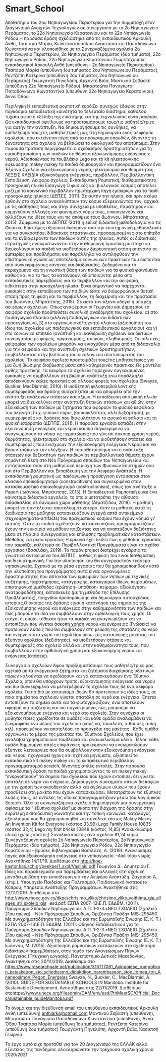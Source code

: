 # Smart_School
Αποθετήριο του 2ου Νηπιαγωγείου Περιστερίου για την συμμετοχή στον Διαγωνισμό  Ανοιχτών Τεχνολογιών σε συνεργασία με το 2ο Νηπιαγωγείο Περάματος, το 22ο Νηπιαγωγείο Κερατσινίου και το 22ο Νηπιαγωγείο Ρόδου
Η παρούσα δράση σχεδιάστηκε από τις εκπαιδευτικού Αρκουλή Ανθή, Τσαπάρα Μαρία, Κωνσταντοπούλου Αναστασία και Παπαδόγκωνα Κωνσταντίνα και υλοποιήθηκε με τα Συνεργαζόμενα σχολεία 2ο Νηπιαγωγείο Περιστερίου, 2ο Νηπιαγωγείο Περάματος (δύο τμήματα), 22ο Νηπιαγωγείο Ρόδου, 22ο Νηπιαγωγείο Κερατσινίου Συμμετέχουσες εκπαιδευτικοί Αρκουλή Ανθή (υπεύθυνη - 2ο Νηπιαγωγείο Περιστερίου) Τσαπάρα Μαρία (υπεύθυνη 1ου τμήματος 2ου Νηπιαγωγείου Περάματος), Ρεντζέπη Κατερίνα (υπεύθυνη 2ου τμήματος 2ου Νηπιαγωγείου Περάματος) Γεωργαντή Πηνελόπη, Αρχοντή Βαϊα, Μαντικού Σεβαστή (υπεύθυνη 22ο Νηπιαγωγείο Ρόδου), Μπαρτσώτα Παναγιώτα Παπαδόγκωνα Κωνσταντίνα (υπεύθυνη 22ο Νηπιαγωγείο Κερατσινίου), Άννα Όθου

Περίληψη
Η εκπαιδευτική ρομποτική κερδίζει συνεχώς έδαφος στην παγκόσμια εκπαιδευτική κοινότητα το τελευταίο διάστημα, καθόλου τυχαία αφού η εξέλιξη της επιστήμης και της τεχνολογίας είναι ραγδαία. Ως εκπαιδευτικοί οφείλουμε να προετοιμάσουμε τους/τις μαθητές/τριες για αυτήν την ανάπτυξη. Να δημιουργήσουμε τις συνθήκες, να εμπλέξουμε τους/τις μαθητές/τριες μας στη δημιουργία ενός αειφόρου σχολείου, που εκτείνεται πέρα από το πρόγραμμα σπουδών, δίνοντας τη δυνατότητα στο σχολείο να βελτιώσει το οικολογικό του αποτύπωμα. Στην παρούσα πρόταση περιγράφεται ο σχεδιασμός δραστηριοτήτων για τη ευαισθητοποίηση των παιδιών σε θέματα εξοικωνόμησης ενέργειας κ νερού. Αξιοποιώντας  τα τουβλάκια Lego και τo kit ηλεκτρονικής εφεύρεσης  makey makey τα παιδιά δημιουργούν και προγραμματίζουν ένα Έξυπνο Σχολείο για εξοικονόμηση νερού, ηλεκτρισμού και θερμότητας.
ΛΕΞΕΙΣ ΚΛΕΙ∆ΙΑ 
 εξοικονόμηση ενέργειας, περιβάλλον, Περιβαλλοντική Εκπαίδευση, Αειφόρο σχολείο, Εκπαιδευτική Ρομποτική, διαθεματικότητα, προσχολική ηλικία
Εισαγωγή
Ο φυσικός και βιολογικός κόσμος αποτελεί μαζί με το κοινωνικό περιβάλλον πρωταρχική πηγή εμπειριών για τα παιδί προσχολικής ηλικίας (ΔΕΠΣΣ, 2011). Σε αυτήν την ηλικία, και πριν ακόμα έρθουν στο σχολείο ανακαλύπτουν τον κόσμο εξερευνώντας τον, αρχικά με τις αισθήσεις τους και στην συνέχεια με υποθέσεις, παρατηρούν και ερμηνεύουν αλλαγές και φαινόμενα γύρω τους, επικοινωνούν και αλλάζουν τις ιδέες τους και τις απόψεις τους  (Ιωάννου, Μπράτιτσης, 2015). Σύμφωνα με το ΔΕΠΠΣ (2011) η ειδική διδακτική μεθοδολογία για τις Φυσικές Επιστήμες αξιοποιεί δεδομένα από την επιστημονική μεθοδολογία για να συγκροτήσει διδακτικές στρατηγικές, προσαρμοσμένες στο επίπεδο και τα ενδιαφέροντα των παιδιών αυτής της ηλικίας. Αυτές οι διδακτικές στρατηγικές ενσωματώνονται στην καθημερινή πρακτική με στόχο να διευκολύνουν τα παιδιά να υιοθετήσουν διερευνητική στάση απέναντι σε εμπειρίες και προβλήματα, και παράλληλα να αντιληφθούν την επιστημονική γνώση ως αποτέλεσμα κοινωνικών πρακτικών που διέπονται από συγκεκριμένους κανόνες και διαδικασίες. Δεδομένα για το περιεχόμενο και τη γνωστική βάση των παιδιών για τα φυσικά φαινόμενα καθώς και για το πως τα κατανοούν, αξιοποιούνται μέσα από εκπαιδευτικές παρεμβάσεις για το περιβάλλον και την αειφορία, ειδικότερα στην προσχολική ηλικία. Είναι σημαντικό να παρέχονται ευκαιρίες στην εκπαίδευση των παιδιών ώστε να διαμορφώνουν θετική στάση προς τη φύση και το περιβάλλον, τη διαχείριση και την προστασία του (Ιωάννου, Μπράτιτσης, 2015). Σε αυτό τον άξονα οδηγεί η ύπαρξη αειφόρων σχολείων.
Όπως αναφέρουν οι Γεωργίου και Δημητρίου το αειφόρο σχολείο προϋποθέτει συνολική αναδόμηση του σχολείου: α) στο παιδαγωγικό πλαίσιο (αλλαγή παιδαγωγικών και διδακτικών προσεγγίσεων), β) στο οργανωσιακό/τεχνητό πλαίσιο (αξιοποίηση του ίδιου του σχολείου ως παιδαγωγικού και εκπαιδευτικού εργαλείου) και γ) στο κοινωνικό επίπεδο (ανάπτυξη και καθιέρωση σχέσεων και δικτύων συνεργασίας με φορείς, οργανισμούς, τοπικούς πληθυσμούς. Οι πολιτικές αειφορίας των σχολείων μπορούν να ενισχυθούν μέσα από τη διδασκαλία για την αειφορία και την ανάπτυξη σχετικών δραστηριοτήτων, συμβάλλοντας στην βελτίωση του οικολογικού αποτυπώματος του σχολείου. Το αειφόρο σχολείο προετοιμάζει τους/τις μαθητές/τριες για μια ζωή βιώσιμης διαβίωσης μέσα από καθημερινές πρακτικές.Ως μοντέλα ορθής πρακτικής, τα αειφόρα τα σχολεία παρέχουν συγκεκριμένες ευκαιρίες να συμβάλλουν στη βιώσιμη ανάπτυξη ενώ παράλληλα αποδεικνύουν καλές πρακτικές σε άλλους φορείς του σχολείου (Swayze, Buckler, MacDiarmid, 2010).
Η υιοθέτησή φιλοπεριβαλλοντικής συμπεριφοράς και δράσης συσχετίζεται με και απορρέει από την ανάπτυξη ανάλογων στάσεων και αξιών. Η εκπαίδευση από μικρή ηλικία μπορεί να διευκολύνει στην ανάπτυξη θετικών στάσεων και αξιών, στην εξοικείωση των παιδιών με ζητήματα που αφορούν το φυσικό κεφάλαιο του πλανήτη (π.χ. φυσικοί πόροι, βιοποικιλότητα, αλληλεξάρτηση), με συμπεριφορές και δράσεις που διαφυλάττουν το φυσικό κεφάλαιο και τη φυσική ισορροπία (ΔΕΠΠΣ, 2011).
Η παρούσα εργασία εστιάζει στην εξοικονόμηση ενέργειας και νερού και πιο συγκεκριμένα να αναγνωρίσουν τα νήπια τις περιπτώσεις που γίνεται άσκοπη χρήση νερού, θερμότητας, ηλεκτρισμού στο σχολείο και να υιοθετήσουν στάσεις και συμπεριφορές που ενισχύουν την εξοικονόμηση ενέργειας/νερού και να βρουν τρόπο να την ελέγξουν. Η ευαισθητοποίηση και η ανάπτυξη στάσεων και δεξιοτήτων των παιδιών σε περιβαλλοντικά θέματα έχουν σημάντική θέση στο Νέο Πρόγραμμα σπουδών του Νηπαιγωγείου και εντάσσονται τόσο στη μαθησιακή περιοχή των Φυσικών Επιστημών όσο και στο Περιβάλλον και Εκπαίδευση για την Αειφόρο Ανάπτυξη.
Η εκπαιδευτική ρομποτική ως παιδαγωγική προσέγγιση εντάσσεται στον κλασικό εποικοδομητισμό (construcitivsm) και συγκεκριμένα στον κατασκευαστικό εποικοδομητισμό (costructionism), όπως τον ανέπτυξε ο Papert (Ιωάννου, Μπράτιτσης, 2015).  Η Εκπαιδευτική Ρομποτική είναι ένα καινοτόμο διδακτικό εργαλείο, το οποίο μετατρέπει την αίθουσα διδασκαλίας σε δυναμικό χώρο μάθησης (Ατματζίδου, 2018). H μάθηση μπορεί να συντελεστεί αποτελεσματικότερα, όταν οι μαθητές κατά τη διαδικασία της μάθησης κατασκευάζουν ενεργά απτά αντικείμενα (τεχνουργήματα-artifacts) του πραγματικού κόσμου που έχουν νόημα γι’ αυτούς.  Όταν τα παιδιά σχεδιάζουν, κατασκευάζουν, προγραμματίζουν έχουν την ευκαιρία να μάθουν παίζοντας και να αναπτύξουν δεξιότητες μέσα σε πλαίσια συνεργασίας και επίλυσης προβληματικών καταστάσεων. 
Μέθοδος και μέσα εργασίας
Η έρευνα έχει δείξει πως η μέθοδος εργασίας που ταιριάζει καλύτερα σε Περιβαλλοντικά Προγράμματα είναι τα σχέδια εργασίας (Βασιλάκη, 2019). Το παρόν project διατρέχει εγκάρσια τα γνωστικά αντικείμενα του ΔΕΠΠΣ , καθώς η φύση του είναι διαθεματική και διεπιστημονική. Για την υλοποίηση του θα συνεργαστούν τέσσερα νηπιαγωγεία. Σχετικά µε τα μέσα εργασίας που θα χρησιμοποιηθούν κατά την υλοποίηση του προγράµµατος αυτά είναι: οργανωμένες δραστηριότητες που άπτονται των εμπειριών των νηπίων με τεχνικές συζήτησης, παρατήρησης, καταγραφής, καταιγισμού ιδεών, πειραμάτων, επιστημονική µμέθοδος (ερώτηση- υπόθεση- πείραµα- αξιολόγηση- ανατροφοδότηση), κατασκευές (µε τη µέθοδο της Επίλυσης Προβλήματος), παιχνίδια προσομοίωσης και δηµιουργία αυτοσχέδιας ιστορίας.Ο σκοπός της δράσης είναι η κατανόηση της σημασίας της εξοικονόμησης νερού και ενέργειας στην καθημερινότητα των παιδιών και πως μπορούν τα ίδια να συμβάλλουν στην ορθολογική τους χρήση.
Οι  στόχοι οι οποίοι τέθηκαν ήταν τα παιδιά:
να αναγνωρίζουν και να εντοπίζουν που γίνεται άσκοπη χρήση νερού και ενέργειας (Γνώσεις)
να προτείνουν λύσεις που θα συμβάλουν στη μείωση της σπατάλης σε νερό και ενέργεια στο χώρο του σχολείου μέσω της κατασκευής μακέτας του έξυπνου σχολείου (δεξιότητες).
να υιοθετήσουν στάσεις και συμπεριφορές στο σχολείο αλλά και στην καθημερινότητα τους, που συμβάλλουν  στην ορθολογική χρήση και εξοικονόμηση νερού και ενέργειας (στάσεις).
 
Συνεργασία σχολείων
Αφού προβληματίσουμε τους μαθητές/τριες μας σχετικά με τα ενεργειακά ζητήματα και ζητήματα διαχείρισης υδάτινων πόρων καλούνται να σχεδιάσουν και να κατασκευάσουν ένα Έξυπνο Σχολείο, όπου θα υπάρχουν τρόποι εξοικονόμησης ενέργειας και νερού και πιο συγκεκριμένα να μετατρέψουν το σχολείο τους σε ένα αειφόρο σχολείο. Τα παιδιά με καταιγισμό ιδεών θα προτείνουν τις ιδέες τους, σε ποια σημεία του σχολειου γίνεται σπατάλη σε νερό και ενέργεια. Έπειτα εντοπίζουν τα σημεία αυτά και τα φωτογραφίζουν, ενώ αποτελούν αφορμή για συζήτηση και πιο συγκεκριμένα, πώς μπορούμε να εξοικονομήσουμε ενέργεια και νερό στο σχολείο.  Στην συνέχεια οι μαθητές/τριες χωρίζονται σε ομάδες και κάθε ομάδα αναλαμβάνει να ζωγραφίσει ένα μέρος του σχολείου (κουζίνα, τουαλέτα, αίθουσες αυλή κτλ), προκειμένου να αποτελέσει το προσχέδιο της μακέτας . Κάθε ομάδα οργανώνει το μέρος της μακέτας του Έξυπνου Σχολείου, που έχει αναλάβει χρησιμοποιούν τουβλάκια και ανακυκλώσιμα υλικά. Τέλος κάθε ομάδα δημιουργεί απτές επιφάνειες προκειμένου να ενσωματώσουν έξυπνες λειτουργίες που θα συμβάλλουν στην εξοικονόμηση ενέργειας και νερού, ηχογραφεί ήχους και ηχητικά μηνύματα, αξιοποιεί το εκπαιδευτικό kit  makey makey και το εκπαιδευτικό περιβάλλον προγραμματισμού scratch, δίνοντας απλές εντολές. Στην παρούσα εκπαιδευτική δράση τα παιδιά χρησιμοποιώντας το κιτ makey makey “ενεργοποιούν” τα σημεία του σχολειου που έχουν εντοπίσει ότι γίνεται σπατάλη σε νερό και ενέργεια. Δημιουργούν συστήματα απτών διεπαφών με την χρήση των ακροδεκτών αλλά και αγώγιμων υλικών που έχουν προσθέσει στη μακέτα που έχουν κατασκευάσει. Μετατρέπουν τις έξυπνες λύσεις τους, σε εντολές τις οποίες προγραμματίζουν μέσω του λογισμικού  Scratch. Όλα τα συνεργαζόμενα σχολεία δημιουργούν μια συνεργατική αφίσα με τα " έξυπνα σχολεία" με σκοπό την διάχυση της δράσης στην ευρύτερη εκπαιδευτική κοινότητα και την τοπική κοινωνία.
Κατάλογος εξοπλισμού που θα χρησιμοποιηθεί και συνολικό κόστος
Makey Makey - An Invention Kit for Everyone (κόστος 33,99)
Lego Family House 10835 (κόστος 32,4)
Lego my first bricks 10848 (κόστος 14,85)
Ανακυκλώσιμα υλικά (χωρίς κόστος)
Συνολικό κόστος ανά σχολείο 81,24 ευρώ
Συνεργαζόμενα σχολεία
2ο Νηπιαγωγείο Περιστερίου, 2ο Νηπιαγωγείο Περάματος (δύο τμήματα), 22ο Νηπιαγωγείο Ρόδου, 22ο Νηπιαγωγείο Κερατσινίου - βρύσες
Βιβλιογραφία
Βασιλάκη, Α. (2019). Ανανεώσιμες πηγές και εξοικονόμηση ενέργειας στο νηπιαγωγείο. -Από τόσο νωρίς; Aνακτήθηκε 14/11/19. Διαθέσιμο στο http://kpe-kastor.kas.sch.gr/peekpe/1_sxol/Vasilaki.pdf
Γεωργίου Δ., Δημητρίου Γ. Ιδέες και παραδείγματα για παρεμβάσεις και αλλαγές στη σχολική μονάδα με βάση την εκπαίδευση για την Αειφόρο Ανάπτυξη. Ζαχαρίου Α. (επιμ.). Υπουργείο Παιδείας και Πολιτισμού, Παιδαγωγικό Ινστιτούτο Κύπρου, Υπηρεσία Ανάπτυξης Προγραμμάτων. Ανακτήθηκε στις 22/11/2019. Διαθέσιμο στο http://www.moec.gov.cy/dkpe/chrisimo_yliko/chrisimo_yliko_voithima_gia_allages_sti_sxoleio_gia _esd.pdf.
ΕΣΠΑ 2007-13\Ε.Π. Ε&ΔΒΜ. (2011). Πρόγραμμα Σπουδών Νηπιαγωγείου. Α.Π. 1-2-3.«ΝΕΟ ΣΧΟΛΕΙΟ (Σχολείο 21ου αιώνα) – Νέο Πρόγραμμα Σπουδών, Οριζόντια Πράξη» MIS: 295450. Με συγχρηματοδότηση της Ελλάδας και της Ευρωπαϊκής Ένωσης (Ε. Κ. Τ.)
ΕΣΠΑ 2007-13\Ε.Π. Ε&ΔΒΜ. (2011). Οδηγός Εκπαιδευτικού για το Πρόγραμμα Σπουδών Νηπιαγωγείου. Α.Π. 1-2-3.«ΝΕΟ ΣΧΟΛΕΙΟ (Σχολείο 21ου αιώνα) – Νέο Πρόγραμμα Σπουδών, Οριζόντια Πράξη» MIS: 295450. Με συγχρηματοδότηση της Ελλάδας και της Ευρωπαϊκής Ένωσης (Ε. Κ. Τ.)
Ιωάννου, Μ. (2015). Αξιοποίηση ρομποτικών κατασκευών στο σχεδιασμό διδακτικών παρεμβάσεων, στον τομέα των Ανανεώσιμων Πηγών Ενέργειας [Πτυχιακή εργασία]. Πανεπιστήμιο Δυτικής Μακεδονίας. Ανακτήθηκε στις 20/11/2019. Διαθέσιμο στο https://www.researchgate.net/publication/316717061_Axiopoiese_rompotikon_kataskeuon_sto_schediasmo_didaktikon_parembaseon_ston_tomea_ton_Ananeosimon_Pegon_Energeias
Swayze, Ν., Buckler, C., MacDiarmid, A. (2010). GUIDE FOR SUSTAINABLE SCHOOLS IN Manitoba. Institute for Sustainable Development. Ανακτήθηκε στις 22/11/2019. Διαθέσιμο στοhttps://www.unece.org/fileadmin/DAM/env/esd/7thMeetSC/Official_Docs/sustainable_guideManitoba.pdf
 
Το όνομα και την διεύθυνση email του υπεύθυνου εκπαιδευτικού
Αρκουλή Ανθή (υπεύθυνη) anthiark@hotmail.com
Μαντικού Σεβαστή (υπεύθυνη), Μπαρτσώτα Παναγιώτα
Παπαδόγκωνα Κωνσταντίνα (υπεύθυνη), Άννα Όθου
Τσαπάρα Μαρία (υπεύθυνη 1ου τμήματος), Ρεντζέπη Κατερίνα (υπεύθυνη 2ου τμήματος) Γεωργαντή Πηνελόπη, Αρχοντή Βαϊα, Κασικτσή Γεωργία
 
 Το έργο αυτό είχε προταθεί για τον 20 Διαγωνισμό της ΕΛΛΑΚ αλλά εξαιτείας της πανδημίας ολοκληρώνεται την τρέχουσα σχολική χρονιά 2020/2021.
 
